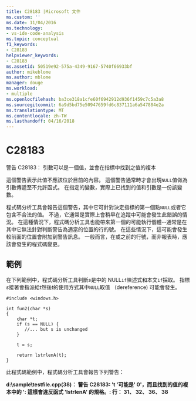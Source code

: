 ```yaml
---
title: C28183 |Microsoft 文件
ms.custom: ''
ms.date: 11/04/2016
ms.technology:
- vs-ide-code-analysis
ms.topic: conceptual
f1_keywords:
- C28183
helpviewer_keywords:
- C28183
ms.assetid: 50519e92-575a-4349-9167-5740f66933bf
author: mikeblome
ms.author: mblome
manager: douge
ms.workload:
- multiple
ms.openlocfilehash: ba3ce318a1cfe60f6942912d936f1459c7c5a3a8
ms.sourcegitcommit: 6a9d5bd75e50947659fd6c837111a6a547884e2a
ms.translationtype: MT
ms.contentlocale: zh-TW
ms.lasthandoff: 04/16/2018
---
```

# <a name="c28183"></a>C28183
警告 C28183： 引數可以是一個值，並會在指標中找到之值的複本  
  
 這個警告表示此值不應該位於目前的內容。 這個警告通常時才會出現`NULL`值做為引數傳遞至不允許函式。 在指定的變數，實際上已找到的值和引數是一份該變數。  
  
 程式碼分析工具會報告這個警告，其中它可針對決定指標的第一個點`NULL`或者它包含不合法的值。 不過，它通常是實際上會稍早在追蹤中可能會發生此錯誤的情況。 在這種情況下，程式碼分析工具也能帶來第一個的可能執行個體--通常是在其中它無法針對判斷警告為適當的位置的行的號。 在這些情況下，這可能會發生較前面的位置會附加到警告訊息。 一般而言，在或之前的行號，而非報表時，應該會發生的程式碼變更。  
  
## <a name="example"></a>範例  
 在下列範例中，程式碼分析工具判斷*s*是中的 NULL`if`陳述式和本文`if`採取。 指標*s*接著會指派給*t*然後*t*的使用方式其中`NULL`取值 （dereference) 可能會發生。  
  
```  
#include <windows.h>  
  
int fun2(char *s)  
{  
    char *t;  
    if (s == NULL) {  
       //... but s is unchanged   
    }  
  
    t = s;  
  
    return lstrlenA(t);  
}  
```  
  
 此程式碼範例中，程式碼分析工具會報告下列警告：  
  
 **d:\sample\testfile.cpp(38)： 警告 C28183: 't '可能是' 0'，而且找到的值的複本中的 ': 這樣會違反函式 'lstrlenA' 的規格。: 行： 31、 32、 36、 38**